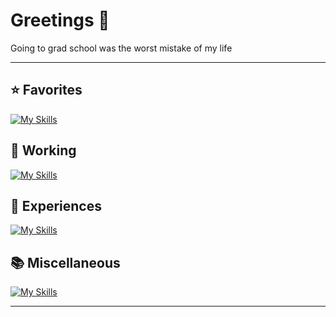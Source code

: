 # Greetings 👋

Going to grad school was the worst mistake of my life

---

## ⭐ Favorites
[![My Skills](https://skillicons.dev/icons?i=unreal)](https://skillicons.dev)

## 💼 Working
[![My Skills](https://skillicons.dev/icons?i=py,pytorch,sklearn,vscode&perline=10)](https://skillicons.dev)

## 🌱 Experiences
[![My Skills](https://skillicons.dev/icons?i=anaconda,androidstudio,c,cpp,cs,css,debian,docker,eclipse,figma,html,java,js,jquery,kali,latex,linux,lua,matlab,maven,mint,mongodb,mysql,npm,opencv,php,powershell,ps,pycharm,r,regex,ruby,sublime,selenium,spring,tensorflow,threejs,ubuntu,unity,vim,&perline=10)](https://skillicons.dev)

## 📚 Miscellaneous
[![My Skills](https://skillicons.dev/icons?i=ae,blender,discord,github,obsidian,twitter&perline=10)](https://skillicons.dev)

---


